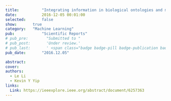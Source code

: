 ```yaml
---
title:          "Integrating information in biological ontologies and molecular networks to infer novel terms"
date:           2016-12-05 00:01:00
selected:       false
show:		true
category:	"Machine Learning"
pub:            "Scientific Reports"
# pub_pre:        "Submitted to "
# pub_post:       'Under review.'
# pub_last:       ' <span class="badge badge-pill badge-publication badge-success">Spotlight</span>'
pub_date:       "2016.12.05"

abstract:
cover:
authors:
  - Le Li
  - Kevin Y Yip
links:
  Link: https://ieeexplore.ieee.org/abstract/document/6257363
---
```

